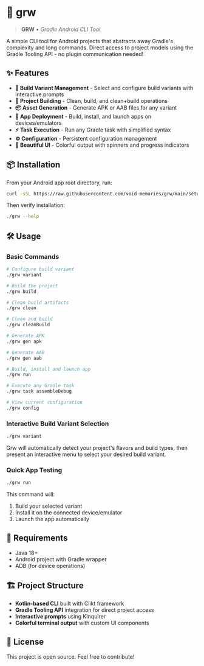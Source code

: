 # 🚀 grw

> **GRW** • *Gradle Android CLI Tool*

A simple CLI tool for Android projects that abstracts away Gradle's complexity and long commands. Direct access to project models using the Gradle Tooling API - no plugin communication needed!

## ✨ Features

- **🎯 Build Variant Management** - Select and configure build variants with interactive prompts
- **🔨 Project Building** - Clean, build, and clean+build operations
- **📦 Asset Generation** - Generate APK or AAB files for any variant
- **🚀 App Deployment** - Build, install, and launch apps on devices/emulators
- **⚡ Task Execution** - Run any Gradle task with simplified syntax
- **⚙️ Configuration** - Persistent configuration management
- **🎨 Beautiful UI** - Colorful output with spinners and progress indicators

## 📦 Installation

From your Android app root directory, run:

```bash
curl -sSL https://raw.githubusercontent.com/void-memories/grw/main/setup.sh | bash
```

Then verify installation:

```bash
./grw --help
```

## 🛠️ Usage

### Basic Commands

```bash
# Configure build variant
./grw variant

# Build the project
./grw build

# Clean build artifacts
./grw clean

# Clean and build
./grw cleanBuild

# Generate APK
./grw gen apk

# Generate AAB
./grw gen aab

# Build, install and launch app
./grw run

# Execute any Gradle task
./grw task assembleDebug

# View current configuration
./grw config
```

### Interactive Build Variant Selection

```bash
./grw variant
```

Grw will automatically detect your project's flavors and build types, then present an interactive menu to select your desired build variant.

### Quick App Testing

```bash
./grw run
```

This command will:
1. Build your selected variant
2. Install it on the connected device/emulator
3. Launch the app automatically

## 🎯 Requirements

- Java 18+
- Android project with Gradle wrapper
- ADB (for device operations)

## 🏗️ Project Structure

- **Kotlin-based CLI** built with Clikt framework
- **Gradle Tooling API** integration for direct project access
- **Interactive prompts** using KInquirer
- **Colorful terminal output** with custom UI components

## 📝 License

This project is open source. Feel free to contribute! 